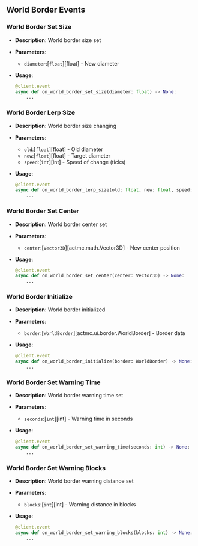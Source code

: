 ## World Border Events

### World Border Set Size

* **Description**: World border size set
* **Parameters**:

  * `diameter`:[`float`]\[float] - New diameter
* **Usage**:

  ```python
  @client.event
  async def on_world_border_set_size(diameter: float) -> None:
      ...
  ```

### World Border Lerp Size

* **Description**: World border size changing
* **Parameters**:

  * `old`:[`float`]\[float] - Old diameter
  * `new`:[`float`]\[float] - Target diameter
  * `speed`:[`int`]\[int] - Speed of change (ticks)
* **Usage**:

  ```python
  @client.event
  async def on_world_border_lerp_size(old: float, new: float, speed: int) -> None:
      ...
  ```

### World Border Set Center

* **Description**: World border center set
* **Parameters**:

  * `center`:[`Vector3D`]\[actmc.math.Vector3D] - New center position
* **Usage**:

  ```python
  @client.event
  async def on_world_border_set_center(center: Vector3D) -> None:
      ...
  ```

### World Border Initialize

* **Description**: World border initialized
* **Parameters**:

  * `border`:[`WorldBorder`]\[actmc.ui.border.WorldBorder] - Border data
* **Usage**:

  ```python
  @client.event
  async def on_world_border_initialize(border: WorldBorder) -> None:
      ...
  ```

### World Border Set Warning Time

* **Description**: World border warning time set
* **Parameters**:

  * `seconds`:[`int`]\[int] - Warning time in seconds
* **Usage**:

  ```python
  @client.event
  async def on_world_border_set_warning_time(seconds: int) -> None:
      ...
  ```

### World Border Set Warning Blocks

* **Description**: World border warning distance set
* **Parameters**:

  * `blocks`:[`int`]\[int] - Warning distance in blocks
* **Usage**:

  ```python
  @client.event
  async def on_world_border_set_warning_blocks(blocks: int) -> None:
      ...
  ```
